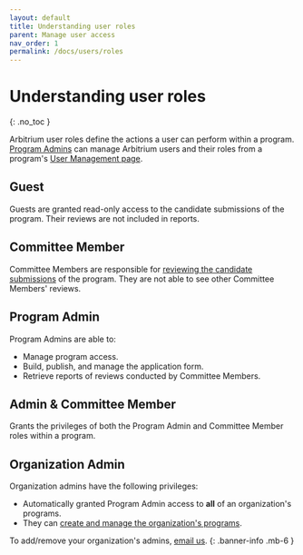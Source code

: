 ```yaml
---
layout: default
title: Understanding user roles
parent: Manage user access
nav_order: 1
permalink: /docs/users/roles
---
```


# Understanding user roles
{: .no_toc }

Arbitrium user roles define the actions a user can perform within a program. [Program Admins](#program-admin) can manage Arbitrium users and their roles from a program's [User Management page](./).

<!-- ## On this page
{: .no_toc .text-delta }

1. TOC
{: toc } -->

## Guest

Guests are granted read-only access to the candidate submissions of the program. Their reviews are not included in reports.

## Committee Member

Committee Members are responsible for [reviewing the candidate submissions](../../review/review.md) of the program. They are not able to see other Committee Members' reviews.

## Program Admin

Program Admins are able to:
- Manage program access.
- Build, publish, and manage the application form.
- Retrieve reports of reviews conducted by Committee Members.

## Admin & Committee Member

Grants the privileges of both the Program Admin and Committee Member roles within a program.

## Organization Admin

Organization admins have the following privileges:
- Automatically granted Program Admin access to **all** of an organization's programs.
- They can [create and manage the organization's programs](../manage-organization).

To add/remove your organization's admins, [email us](../../../contact).
{: .banner-info .mb-6 }

